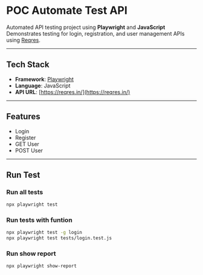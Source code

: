 # POC Automate Test API

Automated API testing project using **Playwright** and **JavaScript**  
Demonstrates testing for login, registration, and user management APIs using [Reqres](https://reqres.in/).

---

## Tech Stack
- **Framework**: [Playwright](https://playwright.dev/)
- **Language**: JavaScript
- **API URL**: [https://reqres.in/](https://reqres.in/)

---

## Features
- Login
- Register
- GET User
- POST User

---

## Run Test

### Run all tests
```bash
npx playwright test
```

### Run tests with funtion
```bash
npx playwright test -g login
npx playwright test tests/login.test.js
```

### Run show report
```bash
npx playwright show-report
```
